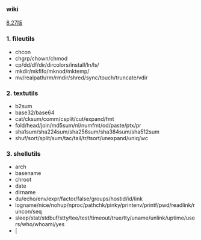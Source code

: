### wiki
[8.27版](https://zh.wikipedia.org/wiki/GNU%E6%A0%B8%E5%BF%83%E5%B7%A5%E5%85%B7%E7%BB%84%E5%91%BD%E4%BB%A4%E5%88%97%E8%A1%A8)

### 1. fileutils
 * chcon
 * chgrp/chown/chmod
 * cp/dd/df/dir/dircolors/install/ln/ls/
 * mkdir/mkfifo/mknod/mktemp/
 * mv/realpath/rm/rmdir/shred/sync/touch/truncate/vdir

### 2. textutils
* b2sum
* base32/base64
* cat/cksum/comm/csplit/cut/expand/fmt
* fold/head/join/md5sum/nl/numfmt/od/paste/ptx/pr
* sha1sum/sha224sum/sha256sum/sha384sum/sha512sum
* shuf/sort/split/sum/tac/tail/tr/tsort/unexpand/uniq/wc

### 3. shellutils
* arch 
* basename
* chroot
* date
* dirname
* du/echo/env/expr/factor/false/groups/hostid/id/link
* logname/nice/nohup/nproc/pathchk/pinky/printenv/printf/pwd/readlink/runcon/seq
* sleep/stat/stdbuf/stty/tee/test/timeout/true/tty/uname/unlink/uptime/users/who/whoami/yes
* [
